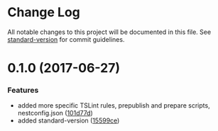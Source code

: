 # Change Log

All notable changes to this project will be documented in this file. See [standard-version](https://github.com/conventional-changelog/standard-version) for commit guidelines.

<a name="0.1.0"></a>
# 0.1.0 (2017-06-27)


### Features

* added more specific TSLint rules, prepublish and prepare scripts, nestconfig.json ([101d77d](https://github.com/marcinwysocki/nestjs-typescript-boilerplate/commit/101d77d))
* added standard-version ([15599ce](https://github.com/marcinwysocki/nestjs-typescript-boilerplate/commit/15599ce))
